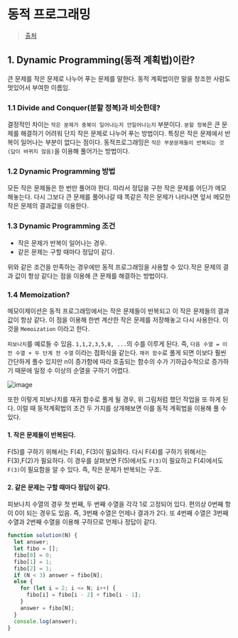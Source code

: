 # 동적 프로그래밍

> [출처](https://galid1.tistory.com/507)

## 1. Dynamic Programming(동적 계획법)이란?

큰 문제를 작은 문제로 나누어 푸는 문제를 말한다. 동적 계획법이란 말을 창조한 사람도 멋있어서 부여한 이름임.

### 1.1 Divide and Conquer(분할 정복)과 비슷한데?

결정적인 차이는 `작은 분제가 중복이 일어나는지 안일어나는지` 부분이다. `분할 정복`은 큰 문제를 해결하기 어려워 단지 작은 문제로 나누어 푸는 방법이다. 특징은 작은 문제에서 반복이 일어나는 부분이 없다는 점이다. 동적프로그래밍은 `작은 부분문제들이 반복되는 것(답이 바뀌지 않음)`을 이용해 풀어가는 방법이다.

### 1.2 Dynamic Programming 방법

모든 작은 문제들은 한 번만 풀어야 한다. 따라서 정답을 구한 작은 문제를 어딘가 메모해놓는다. 다시 그보다 큰 문제를 풀어나갈 때 똑같은 작은 문제가 나타나면 앞서 메모한 작은 문제의 결과값을 이용한다.

### 1.3 Dynamic Programming 조건

- 작은 문제가 반복이 일어나는 경우.
- 같은 문제는 구할 때마다 정답이 같다.

위와 같은 조건을 만족하는 경우에만 동적 프로그래밍을 사용할 수 있다.작은 문제의 결과 값이 항상 같다는 점을 이용해 큰 문제를 해결하는 방법이다.

### 1.4 Memoization?

메모이제이션은 동적 프로그래밍에서는 작은 문제들이 반복되고 이 작은 문제들의 결과 값이 항상 같다. 이 점을 이용해 한번 계산한 작은 문제를 저장해놓고 다시 사용한다. 이것을 `Memoization` 이라고 한다.

`피보나치`를 예로들 수 있음. `1,1,2,3,5,8, ...`의 수를 이루게 된다. 즉, `다음 수열 = 이전 수열 + 두 단계 전 수열` 이라는 점화식을 같는다. `재귀 함수`로 풀게 되면 이보다 훨씬 간단하게 풀수 있지만 n이 증가함에 따라 호출되는 함수의 수가 기하급수적으로 증가하기 때문에 일정 수 이상의 순열을 구하기 어렵다.

![image](https://github.com/pozafly/algorithm-practice/assets/59427983/51ce3e54-2f65-4761-b0ae-d99a2694998e)

또한 이렇게 피보나치를 재귀 함수로 풀게 될 경우, 위 그림처럼 했던 작업을 또 하게 된다. 이럴 때 동적계획법의 조건 두 가지를 상개해보면 이를 동적 계획법을 이용해 풀 수 있다.

#### 1. 작은 문제들이 반복된다.

F(5)를 구하기 위해서는 F(4), F(3)이 필요하다. 다시 F(4)를 구하기 위해서는 F(3),F(2)가 필요하다. 이 경우를 살펴보면 F(5)에서도 `F(3)`이 필요하고 F(4)에서도 `F(3)`이 필요함을 알 수 있다. 즉, 작은 문제가 반복되는 구조.

#### 2. 같은 문제는 구할 때마다 정답이 같다.

피보나치 수열의 경우 첫 번째, 두 번째 수열을 각각 1로 고정되어 있다. 편의상 0번째 항이 0이 되는 경우도 있음. 즉, 3번째 수열은 언제나 결과가 2다. 또 4번째 수열은 3번째 수열과 2번째 수열을 이용해 구하므로 언제나 정답이 같다.

```js
function solution(N) {
  let answer;
  let fibo = [];
  fibo[0] = 0;
  fibo[1] = 1;
  fibo[2] = 1;
  if (N < 3) answer = fibo[N];
  else {
    for (let i = 2; i <= N; i++) {
      fibo[i] = fibo[i - 2] + fibo[i - 1];
    }
    answer = fibo[N];
  }
  console.log(answer);
}
```

